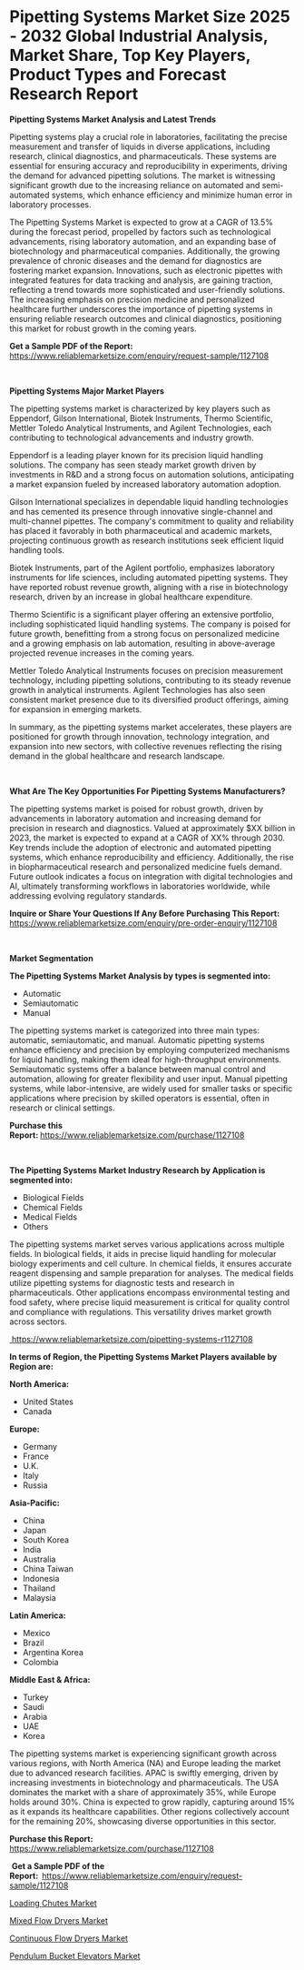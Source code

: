 <p><h1>Pipetting Systems Market Size 2025 - 2032 Global Industrial Analysis, Market Share, Top Key Players, Product Types and Forecast Research Report</h1></p><p><strong>Pipetting Systems Market Analysis and Latest Trends</strong></p>
<p><p>Pipetting systems play a crucial role in laboratories, facilitating the precise measurement and transfer of liquids in diverse applications, including research, clinical diagnostics, and pharmaceuticals. These systems are essential for ensuring accuracy and reproducibility in experiments, driving the demand for advanced pipetting solutions. The market is witnessing significant growth due to the increasing reliance on automated and semi-automated systems, which enhance efficiency and minimize human error in laboratory processes.</p><p>The Pipetting Systems Market is expected to grow at a CAGR of 13.5% during the forecast period, propelled by factors such as technological advancements, rising laboratory automation, and an expanding base of biotechnology and pharmaceutical companies. Additionally, the growing prevalence of chronic diseases and the demand for diagnostics are fostering market expansion. Innovations, such as electronic pipettes with integrated features for data tracking and analysis, are gaining traction, reflecting a trend towards more sophisticated and user-friendly solutions. The increasing emphasis on precision medicine and personalized healthcare further underscores the importance of pipetting systems in ensuring reliable research outcomes and clinical diagnostics, positioning this market for robust growth in the coming years.</p></p>
<p><strong>Get a Sample PDF of the Report:&nbsp;</strong> <a href="https://www.reliablemarketsize.com/enquiry/request-sample/1127108?utm_campaign=1901&utm_medium=2&utm_source=Github&utm_content=ia&utm_term=10042025&utm_id=pipetting-systems">https://www.reliablemarketsize.com/enquiry/request-sample/1127108</a></p>
<p>&nbsp;</p>
<p><strong>Pipetting Systems Major Market Players</strong></p>
<p><p>The pipetting systems market is characterized by key players such as Eppendorf, Gilson International, Biotek Instruments, Thermo Scientific, Mettler Toledo Analytical Instruments, and Agilent Technologies, each contributing to technological advancements and industry growth.</p><p>Eppendorf is a leading player known for its precision liquid handling solutions. The company has seen steady market growth driven by investments in R&D and a strong focus on automation solutions, anticipating a market expansion fueled by increased laboratory automation adoption.</p><p>Gilson International specializes in dependable liquid handling technologies and has cemented its presence through innovative single-channel and multi-channel pipettes. The company's commitment to quality and reliability has placed it favorably in both pharmaceutical and academic markets, projecting continuous growth as research institutions seek efficient liquid handling tools.</p><p>Biotek Instruments, part of the Agilent portfolio, emphasizes laboratory instruments for life sciences, including automated pipetting systems. They have reported robust revenue growth, aligning with a rise in biotechnology research, driven by an increase in global healthcare expenditure.</p><p>Thermo Scientific is a significant player offering an extensive portfolio, including sophisticated liquid handling systems. The company is poised for future growth, benefitting from a strong focus on personalized medicine and a growing emphasis on lab automation, resulting in above-average projected revenue increases in the coming years.</p><p>Mettler Toledo Analytical Instruments focuses on precision measurement technology, including pipetting solutions, contributing to its steady revenue growth in analytical instruments. Agilent Technologies has also seen consistent market presence due to its diversified product offerings, aiming for expansion in emerging markets.</p><p>In summary, as the pipetting systems market accelerates, these players are positioned for growth through innovation, technology integration, and expansion into new sectors, with collective revenues reflecting the rising demand in the global healthcare and research landscape.</p></p>
<p>&nbsp;</p>
<p><strong>What Are The Key Opportunities For Pipetting Systems Manufacturers?</strong></p>
<p><p>The pipetting systems market is poised for robust growth, driven by advancements in laboratory automation and increasing demand for precision in research and diagnostics. Valued at approximately $XX billion in 2023, the market is expected to expand at a CAGR of XX% through 2030. Key trends include the adoption of electronic and automated pipetting systems, which enhance reproducibility and efficiency. Additionally, the rise in biopharmaceutical research and personalized medicine fuels demand. Future outlook indicates a focus on integration with digital technologies and AI, ultimately transforming workflows in laboratories worldwide, while addressing evolving regulatory standards.</p></p>
<p><strong>Inquire or Share Your Questions If Any Before Purchasing This Report:</strong> <a href="https://www.reliablemarketsize.com/enquiry/pre-order-enquiry/1127108?utm_campaign=1901&utm_medium=2&utm_source=Github&utm_content=ia&utm_term=10042025&utm_id=pipetting-systems">https://www.reliablemarketsize.com/enquiry/pre-order-enquiry/1127108</a></p>
<p>&nbsp;</p>
<p><strong>Market Segmentation</strong></p>
<p><strong>The Pipetting Systems Market Analysis by types is segmented into:</strong></p>
<p><ul><li>Automatic</li><li>Semiautomatic</li><li>Manual</li></ul></p>
<p><p>The pipetting systems market is categorized into three main types: automatic, semiautomatic, and manual. Automatic pipetting systems enhance efficiency and precision by employing computerized mechanisms for liquid handling, making them ideal for high-throughput environments. Semiautomatic systems offer a balance between manual control and automation, allowing for greater flexibility and user input. Manual pipetting systems, while labor-intensive, are widely used for smaller tasks or specific applications where precision by skilled operators is essential, often in research or clinical settings.</p></p>
<p><strong>Purchase this Report:&nbsp;</strong><a href="https://www.reliablemarketsize.com/purchase/1127108?utm_campaign=1901&utm_medium=2&utm_source=Github&utm_content=ia&utm_term=10042025&utm_id=pipetting-systems">https://www.reliablemarketsize.com/purchase/1127108</a></p>
<p>&nbsp;</p>
<p><strong>The Pipetting Systems Market Industry Research by Application is segmented into:</strong></p>
<p><ul><li>Biological Fields</li><li>Chemical Fields</li><li>Medical Fields</li><li>Others</li></ul></p>
<p><p>The pipetting systems market serves various applications across multiple fields. In biological fields, it aids in precise liquid handling for molecular biology experiments and cell culture. In chemical fields, it ensures accurate reagent dispensing and sample preparation for analyses. The medical fields utilize pipetting systems for diagnostic tests and research in pharmaceuticals. Other applications encompass environmental testing and food safety, where precise liquid measurement is critical for quality control and compliance with regulations. This versatility drives market growth across sectors.</p></p>
<p><a href="https://www.reliablemarketsize.com/pipetting-systems-r1127108?utm_campaign=1901&utm_medium=2&utm_source=Github&utm_content=ia&utm_term=10042025&utm_id=pipetting-systems">&nbsp;https://www.reliablemarketsize.com/pipetting-systems-r1127108</a></p>
<p><strong>In terms of Region, the Pipetting Systems Market Players available by Region are:</strong></p>
<p>
    <p> <strong> North America: </strong>
        <ul>
            <li>United States</li>
            <li>Canada</li>
        </ul>
        </p> 
    <p> <strong> Europe: </strong>
        <ul>
            <li>Germany</li>
            <li>France</li>
            <li>U.K.</li>
            <li>Italy</li>
            <li>Russia</li>
        </ul>
        </p> 
    <p> <strong> Asia-Pacific: </strong>
        <ul>
            <li>China</li>
            <li>Japan</li>
            <li>South Korea</li>
            <li>India</li>
            <li>Australia</li>
            <li>China Taiwan</li>
            <li>Indonesia</li>
            <li>Thailand</li>
            <li>Malaysia</li>
        </ul>
        </p> 
    <p> <strong> Latin America: </strong>
        <ul>
            <li>Mexico</li>
            <li>Brazil</li>
            <li>Argentina Korea</li>
            <li>Colombia</li>
        </ul>
        </p> 
    <p> <strong> Middle East & Africa: </strong>
        <ul>
            <li>Turkey</li>
            <li>Saudi</li>
            <li>Arabia</li>
            <li>UAE</li>
            <li>Korea</li>
        </ul>
    </p>
    </p>
<p><p>The pipetting systems market is experiencing significant growth across various regions, with North America (NA) and Europe leading the market due to advanced research facilities. APAC is swiftly emerging, driven by increasing investments in biotechnology and pharmaceuticals. The USA dominates the market with a share of approximately 35%, while Europe holds around 30%. China is expected to grow rapidly, capturing around 15% as it expands its healthcare capabilities. Other regions collectively account for the remaining 20%, showcasing diverse opportunities in this sector.</p></p>
<p><strong>Purchase this Report: </strong><a href="https://www.reliablemarketsize.com/purchase/1127108?utm_campaign=1901&utm_medium=2&utm_source=Github&utm_content=ia&utm_term=10042025&utm_id=pipetting-systems">https://www.reliablemarketsize.com/purchase/1127108</a></p>
<p>&nbsp;<strong>Get a Sample PDF of the Report:&nbsp;&nbsp;</strong><a href="https://www.reliablemarketsize.com/enquiry/request-sample/1127108?utm_campaign=1901&utm_medium=2&utm_source=Github&utm_content=ia&utm_term=10042025&utm_id=pipetting-systems">https://www.reliablemarketsize.com/enquiry/request-sample/1127108</a></p>
<p><strong></strong></p>
<p><p><a href="https://github.com/nacrehuipie/Market-Research-Report-List-1/blob/main/loading-chutes-market.md?utm_campaign=1901&utm_medium=2&utm_source=Github&utm_content=ia&utm_term=10042025&utm_id=pipetting-systems">Loading Chutes Market</a></p><p><a href="https://github.com/miottaredlin79/Market-Research-Report-List-1/blob/main/mixed-flow-dryers-market.md?utm_campaign=1901&utm_medium=2&utm_source=Github&utm_content=ia&utm_term=10042025&utm_id=pipetting-systems">Mixed Flow Dryers Market</a></p><p><a href="https://github.com/ugurgyuri/Market-Research-Report-List-1/blob/main/continuous-flow-dryers-market.md?utm_campaign=1901&utm_medium=2&utm_source=Github&utm_content=ia&utm_term=10042025&utm_id=pipetting-systems">Continuous Flow Dryers Market</a></p><p><a href="https://github.com/wynonachirei9/Market-Research-Report-List-1/blob/main/pendulum-bucket-elevators-market.md?utm_campaign=1901&utm_medium=2&utm_source=Github&utm_content=ia&utm_term=10042025&utm_id=pipetting-systems">Pendulum Bucket Elevators Market</a></p></p>